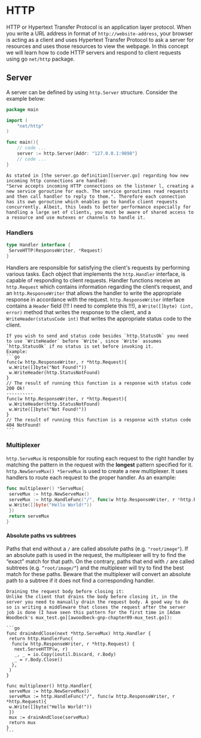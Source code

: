 # HTTP

HTTP or Hypertext Transfer Protocol is an application layer protocol. When you write a URL address in format of `http://website-address`, your browser is acting as a client and uses Hypertext Transfer Protocol to ask a server for resources and uses those resources to view the webpage.
In this concept we will learn how to code HTTP servers and respond to client requests using go `net/http` package.

## Server

A server can be defined by using `http.Server` structure. Consider the example below:

```go
package main

import (
    "net/http"
)

func main(){
    // code ...
    server := http.Server{Addr: "127.0.0.1:9898"}
    // code ...
}
```

~~~~exercism/note
As stated in [the server.go definition][server.go] regarding how new incoming http connections are handled:
"Serve accepts incoming HTTP connections on the listener l, creating a new service goroutine for each. The service goroutines read requests and then call handler to reply to them.". Therefore each connection has its own goroutine which enables go to handle client requests concurrently. Albeit, this leads to better performance especially for handling a large set of clients, you must be aware of shared access to a resource and use mutexes or channels to handle it.
~~~~

### Handlers

```go
type Handler interface {
 ServeHTTP(ResponseWriter, *Request)
}
```

Handlers are responsible for satisfying the client's requests by performing various tasks. Each object that implements the `http.Handler` interface, is capable of responding to client requests. Handler functions receive an `http.Request` which contains information regarding the client’s request, and an `http.ResponseWriter` that allows the handler to write the appropriate response in accordance with the request. `http.ResponseWriter` interface contains a `Header` field (!!! I need to complete this !!!), a `Write([]byte) (int, error)` method that writes the response to the client, and a `WriteHeader(statusCode int)`  that writes the appropriate status code to the client.

~~~~exercism/caution
If you wish to send and status code besides `http.StatusOk` you need to use `WriteHeader` before `Write`, since `Write` assumes `http.StatusOk` if no status is set before invoking it.  
Example:  
```go
func(w http.ResponseWriter, r *http.Request){
 w.Write([]byte("Not Found!"))
 w.WriteHeader(http.StatusNotFound)
}
// The result of running this function is a response with status code 200 Ok!
----------
func(w http.ResponseWriter, r *http.Request){
 w.WriteHeader(http.StatusNotFound)
 w.Write([]byte("Not Found!"))
}
// The result of running this function is a response with status code 404 NotFound!
```
~~~~

### Multiplexer

`http.ServeMux` is responsible for routing each request to the right handler by matching the pattern in the request with the **longest** pattern specified for it. `http.NewServeMux() *ServeMux` is used to create a new multiplexer. It uses handlers to route each request to the proper handler. As an example:
```go
func multiplexer() *ServeMux{
 serveMux := http.NewServeMux()
 serveMux := http.HandleFunc("/", func(w http.ResponseWriter, r *http.Request){
 w.Write([]byte("Hello World!"))
 })
 return serveMux
}
```

#### Absolute paths vs subtrees

Paths that end without a `/` are called absolute paths (e.g. `"root/image"`). If an absolute path is used in the request, the multiplexer will try to find the “exact” match for that path. On the contrary, paths that end with `/` are called subtrees (e.g. `“root/image/“`) and the multiplexer will try to find the best match for these paths. Beware that the multiplexer will convert an absolute path to a subtree if it does not find a corresponding handler.  

~~~~exercism/caution
Draining the request body before closing it:  
Unlike the client that drains the body before closing it, in the server you need to manually drain the request body. A good way to do so is writing a middleware that closes the request after the server job is done (I have seen this pattern for the first time in [Adam Woodbeck's mux_test.go][awoodbeck-gnp-chapter09-mux_test.go]):   

```go
func drainAndClose(next *http.ServeMux) http.Handler {
 return http.HandlerFunc(
  func(w http.ResponseWriter, r *http.Request) {
   next.ServeHTTP(w, r)
   _, _ = io.Copy(ioutil.Discard, r.Body)
   _ = r.Body.Close()
  },
 )
}

func multiplexer() http.Handler{
 serveMux := http.NewServeMux()
 serveMux := http.HandleFunc("/", func(w http.ResponseWriter, r *http.Request){
 w.Write([]byte("Hello World!"))
 })
 mux := drainAndClose(serveMux)
 return mux
}
```

~~~~

[awoodbeck-gnp-chapter09-mux_test.go]: https://github.com/awoodbeck/gnp/blob/master/ch09/mux_test.go
[server.go]: https://go.dev/src/net/http/server.go